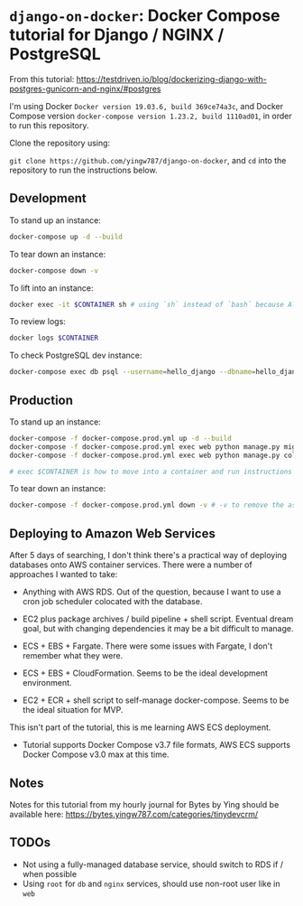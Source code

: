 # `django-on-docker`: Docker Compose tutorial for Django / NGINX / PostgreSQL

From this tutorial:
https://testdriven.io/blog/dockerizing-django-with-postgres-gunicorn-and-nginx/#postgres

I'm using Docker `Docker version 19.03.6, build 369ce74a3c`, and Docker Compose
version `docker-compose version 1.23.2, build 1110ad01`, in order to run this repository.

Clone the repository using:

`git clone https://github.com/yingw787/django-on-docker`, and `cd` into the
repository to run the instructions below.

## Development

To stand up an instance:

```bash
docker-compose up -d --build
```

To tear down an instance:

```bash
docker-compose down -v
```

To lift into an instance:

```bash
docker exec -it $CONTAINER sh # using `sh` instead of `bash` because Alpine instances don't have `bash` installed.
```

To review logs:

```bash
docker logs $CONTAINER
```

To check PostgreSQL dev instance:

```bash
docker-compose exec db psql --username=hello_django --dbname=hello_django_dev
```

## Production

To stand up an instance:

```bash
docker-compose -f docker-compose.prod.yml up -d --build
docker-compose -f docker-compose.prod.yml exec web python manage.py migrate --noinput
docker-compose -f docker-compose.prod.yml exec web python manage.py collectstatic --no-input --clear

# exec $CONTAINER is how to move into a container and run instructions as that user (described in the Dockerfile).
```

To tear down an instance:

```bash
docker-compose -f docker-compose.prod.yml down -v # -v to remove the asociated Docker volumes
```

## Deploying to Amazon Web Services

After 5 days of searching, I don't think there's a practical way of deploying
databases onto AWS container services. There were a number of approaches I
wanted to take:

-   Anything with AWS RDS. Out of the question, because I want to use a cron job
    scheduler colocated with the database.

-   EC2 plus package archives / build pipeline + shell script. Eventual dream
    goal, but with changing dependencies it may be a bit difficult to manage.

-   ECS + EBS + Fargate. There were some issues with Fargate, I don't remember
    what they were.

-   ECS + EBS + CloudFormation. Seems to be the ideal development environment.

-   EC2 + ECR + shell script to self-manage docker-compose. Seems to be the
    ideal situation for MVP.

This isn't part of the tutorial, this is me learning AWS ECS deployment.

-   Tutorial supports Docker Compose v3.7 file formats, AWS ECS supports Docker
    Compose v3.0 max at this time.

## Notes

Notes for this tutorial from my hourly journal for Bytes by Ying should be
available here: https://bytes.yingw787.com/categories/tinydevcrm/

## TODOs

- Not using a fully-managed database service, should switch to RDS if / when
  possible
- Using `root` for `db` and `nginx` services, should use non-root user like in
  `web`
